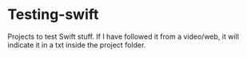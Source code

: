 # Testing-swift
Projects to test Swift stuff. If I have followed it from a video/web, it will indicate it in a txt inside the project folder.
